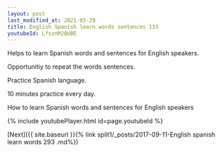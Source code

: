 ```yaml
---
layout: post
last_modified_at: 2021-03-29
title: English Spanish learn words sentences 133 
youtubeId: LfsznM2QUBE
---
```

 
 
Helps to learn Spanish words and sentences for English speakers.

Opportunitiy to repeat the words sentences. 

Practice Spanish language. 
 
10 minutes practice every day. 
 
How to learn Spanish words and sentences for English speakers 
 
{% include youtubePlayer.html id=page.youtubeId %}
 
 
[Next]({{ site.baseurl }}{% link  split1/_posts/2017-09-11-English spanish learn words 293 .md%})
 

